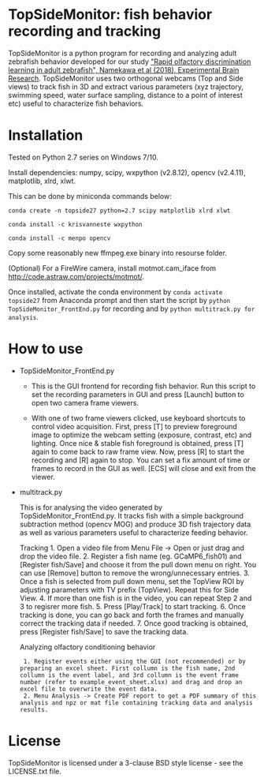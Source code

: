 TopSideMonitor: fish behavior recording and tracking
====================================================

TopSideMonitor is a python program for recording and analyzing adult zebrafish behavior developed for our study ["Rapid olfactory discrimination learning in adult zebrafish", Namekawa et al (2018), Experimental Brain Research](https://rdcu.be/4bM2). TopSideMonitor uses two orthogonal webcams (Top and Side views) to track fish in 3D and extract various parameters (xyz trajectory, swimming speed, water surface sampling, distance to a point of interest etc) useful to characterize fish behaviors.

# Installation

Tested on Python 2.7 series on Windows 7/10. 

Install dependencies: numpy, scipy, wxpython (v2.8.12), opencv (v2.4.11), matplotlib, xlrd, xlwt.

This can be done by miniconda commands below:

```
conda create -n topside27 python=2.7 scipy matplotlib xlrd xlwt

conda install -c krisvanneste wxpython

conda install -c menpo opencv
```

Copy some reasonably new ffmpeg.exe binary into resourse folder.

(Optional)
For a FireWire camera, install motmot.cam_iface from http://code.astraw.com/projects/motmot/.

Once installed, activate the conda environment by `conda activate topside27` from Anaconda prompt and then start the script by `python TopSideMonitor_FrontEnd.py` for recording and by `python multitrack.py for analysis`.


# How to use

* TopSideMonitor_FrontEnd.py

  - This is the GUI frontend for recording fish behavior. Run this script to set the recording parameters in GUI and press [Launch] button to open two camera frame viewers.
   
  - With one of two frame viewers clicked, use keyboard shortcuts to control video acquisition. First, press [T] to preview foreground image to optimize the webcam setting (exposure, contrast, etc) and lighting. Once nice & stable fish foreground is obtained, press [T] again to come back to raw frame view. Now, press [R] to start the recording and [R] again to stop. You can set a fix amount of time or frames to record in the GUI as well. [ECS] will close and exit from the viewer.


* multitrack.py

   This is for analysing the video generated by TopSideMonitor_FrontEnd.py. It tracks fish with a simple background subtraction method (opencv MOG) and produce 3D fish trajectory data as well as various parameters useful to characterize feeding behavior.
     
     Tracking
       1. Open a video file from Menu File -> Open or just drag and drop the video file.
       2. Register a fish name (eg. GCaMP6_fish01) and [Register fish/Save] and choose it from the pull down menu on right. You can use [Remove] button to remove the wrong/unnecessary entries.
       3. Once a fish is selected from pull down menu, set the TopView ROI by adjusting parameters with TV prefix (TopView). Repeat this for Side View.
       4. If more than one fish is in the video, you can repeat Step 2 and 3 to regisrer more fish.
       5. Press [Play/Track] to start tracking.
       6. Once tracking is done, you can go back and forth the frames and manually correct the tracking data if needed.
       7. Once good tracking is obtained, press [Register fish/Save] to save the tracking data.

    Analyzing olfactory conditioning behavior

       1. Register events either using the GUI (not recommended) or by preparing an excel sheet. First collumn is the fish name, 2nd collumn is the event label, and 3rd collumn is the event frame number (refer to example_event_sheet.xlsx) and drag and drop an excel file to overwrite the event data.
       2. Menu Analysis -> Create PDF report to get a PDF summary of this analysis and npz or mat file containing tracking data and analysis results.


License
=======

TopSideMonitor is licensed under a 3-clause BSD style license - see the LICENSE.txt file.
